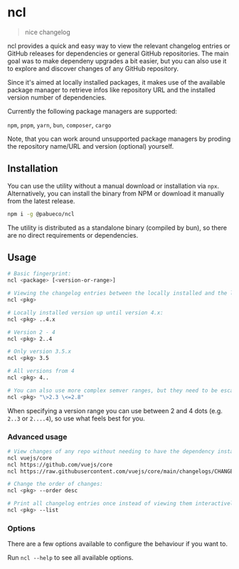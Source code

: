 # ncl

> nice changelog

ncl provides a quick and easy way to view the relevant changelog entries or GitHub releases for dependencies or general GitHub repositories. The main goal was to make dependeny upgrades a bit easier, but you can also use it to explore and discover changes of any GitHub repository.

Since it's aimed at locally installed packages, it makes use of the available package manager to retrieve infos like repository URL and the installed version number of dependencies.

Currently the following package managers are supported:

`npm`, `pnpm`, `yarn`, `bun`, `composer`, `cargo`

Note, that you can work around unsupported package managers by proding the repository name/URL and version (optional) yourself.

## Installation

You can use the utility without a manual download or installation via `npx`.
Alternatively, you can install the binary from NPM or download it manually from the latest release.

```sh
npm i -g @pabueco/ncl
```

The utility is distributed as a standalone binary (compiled by bun), so there are no direct requirements or dependencies.

## Usage

```sh
# Basic fingerprint:
ncl <package> [<version-or-range>]

# Viewing the changelog entries between the locally installed and the latest available version:
ncl <pkg>

# Locally installed version up until version 4.x:
ncl <pkg> ..4.x

# Version 2 - 4
ncl <pkg> 2..4

# Only version 3.5.x
ncl <pkg> 3.5

# All versions from 4
ncl <pkg> 4..

# You can also use more complex semver ranges, but they need to be escaped in most terminals:
ncl <pkg> "\>2.3 \<=2.8"
```

When specifying a version range you can use between 2 and 4 dots (e.g. `2..3` or `2....4`), so use what feels best for you.

### Advanced usage

```sh
# View changes of any repo without needing to have the dependency installed locally:
ncl vuejs/core
ncl https://github.com/vuejs/core
ncl https://raw.githubusercontent.com/vuejs/core/main/changelogs/CHANGELOG-3.2.md

# Change the order of changes:
ncl <pkg> --order desc

# Print all changelog entries once instead of viewing them interactively:
ncl <pkg> --list
```

### Options

There are a few options available to configure the behaviour if you want to.

Run `ncl --help` to see all available options.
